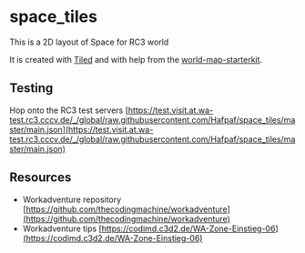 # space_tiles

This is a 2D layout of Space for RC3 world

It is created with [Tiled](https://www.mapeditor.org/) and with help from the [world-map-starterkit](https://git.cccv.de/rc3/world-map-starterkit).


## Testing

Hop onto the RC3 test servers [https://test.visit.at.wa-test.rc3.cccv.de/_/global/raw.githubusercontent.com/Hafpaf/space_tiles/master/main.json](https://test.visit.at.wa-test.rc3.cccv.de/_/global/raw.githubusercontent.com/Hafpaf/space_tiles/master/main.json)

## Resources
* Workadventure repository [https://github.com/thecodingmachine/workadventure](https://github.com/thecodingmachine/workadventure)
* Workadventure tips [https://codimd.c3d2.de/WA-Zone-Einstieg-06](https://codimd.c3d2.de/WA-Zone-Einstieg-06)
